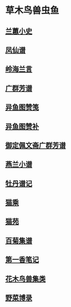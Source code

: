 # 草木鸟兽虫鱼

## [兰蕙小史](艺术\草木鸟兽虫鱼\兰蕙小史)

## [凤仙谱](艺术\草木鸟兽虫鱼\凤仙谱)

## [岭海兰言](艺术\草木鸟兽虫鱼\岭海兰言)

## [广群芳谱](艺术\草木鸟兽虫鱼\广群芳谱)

## [异鱼图赞笺](艺术\草木鸟兽虫鱼\异鱼图赞笺)

## [异鱼图赞补](艺术\草木鸟兽虫鱼\异鱼图赞补)

## [御定佩文斋广群芳谱](艺术\草木鸟兽虫鱼\御定佩文斋广群芳谱)

## [燕兰小谱](艺术\草木鸟兽虫鱼\燕兰小谱)

## [牡丹谱记](艺术\草木鸟兽虫鱼\牡丹谱记)

## [猫乘](艺术\草木鸟兽虫鱼\猫乘)

## [猫苑](艺术\草木鸟兽虫鱼\猫苑)

## [百菊集谱](艺术\草木鸟兽虫鱼\百菊集谱)

## [第一香笔记](艺术\草木鸟兽虫鱼\第一香笔记)

## [花木鸟兽集类](艺术\草木鸟兽虫鱼\花木鸟兽集类)

## [野菜博录](艺术\草木鸟兽虫鱼\野菜博录)

